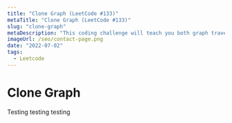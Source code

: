 ```yaml
---
title: "Clone Graph (LeetCode #133)"
metaTitle: "Clone Graph (LeetCode #133)"
slug: "clone-graph"
metaDescription: "This coding challenge will teach you both graph traversal as well as comparison by reference."
imageUrl: /seo/contact-page.png
date: "2022-07-02"
tags:
  - Leetcode
---
```


# Clone Graph

Testing testing testing
